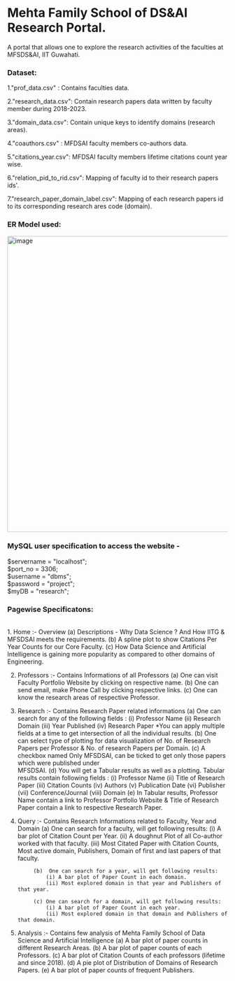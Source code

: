 <h1> Mehta Family School of DS&AI Research Portal. </h1>

 A portal that allows one to explore the research activities of the faculties at MFSDS&AI, IIT Guwahati.
 
 <h3> Dataset: </h3>
 
 1."prof_data.csv" : Contains faculties data.
 
 2."research_data.csv": Contain research papers data written by faculty member during 2018-2023.
 
 3."domain_data.csv": Contain unique keys to identify domains (research areas).
 
 4."coauthors.csv" : MFDSAI faculty members co-authors data.
 
 5."citations_year.csv": MFDSAI faculty members lifetime citations count year wise.
 
 6."relation_pid_to_rid.csv": Mapping of faculty id to their research papers ids'. 
 
 7."research_paper_domain_label.csv": Mapping of each research papers id to its corresponding research ares code (domain).
 
<b> <h3> ER Model used: </h3> </b>
 
 
 
 <img width="677" alt="image" src="https://user-images.githubusercontent.com/95133586/235427654-0bdff8e1-e593-4a4c-a733-6e9e999ef07d.png">
 
 
 
 <h3> MySQL user specification to access the website - </h3>
 
$servername = "localhost"; <br>
$port_no = 3306; <br>
$username = "dbms";<br>
$password = "project";<br>
$myDB = "research";

<h3>Pagewise Specificatons: </h3> <br>
1. Home :-  Overview
            (a) Descriptions - Why Data Science ? And How IITG & MFSDSAI meets the requirements.
            (b) A spline plot to show Citations Per Year Counts for our Core Faculty.
            (c) How Data Science and Artificial Intelligence is gaining more popularity as compared to other domains 
                of Engineering.

2. Professors :- Contains Informations of all Professors
            (a) One can visit Faculty Portfolio Website by clicking on respective name.
            (b) One can send email, make Phone Call by clicking respective links.
            (c) One can know the research areas of respective Professor.

3. Research :- Contains Research Paper related informations
            (a) One can search for any of the following fields :
                (i) Professor Name (ii) Research Domain (iii) Year Published (iv) Research Paper
                *You can apply multiple fields at a time to get intersection of all the individual results.
            (b) One can select type of plotting for data visualization of No. of Research Papers per Professor & No. 
                of research Papers per Domain.
            (c) A checkbox named Only MFSDSAI, can be ticked to get only those papers which were published under    
                MFSDSAI.
            (d) You will get a Tabular results as well as a plotting. Tabular results contain following fields :
                (i) Professor Name (ii) Title of Research Paper (iii) Citation Counts (iv) Authors (v) Publication 
                    Date (vi) Publisher (vii) Conference/Journal (viii) Domain
            (e) In Tabular results, Professor Name contain a link to Professor Portfolio Website & Title of Research 
                Paper contain a link to respective Research Paper.

4. Query :- Contains Research Informations related to Faculty, Year and Domain
            (a) One can search for a faculty, will get following results:
                (i) A bar plot of Citation Count per Year.
                (ii) A doughnut Plot of all Co-author worked with that faculty.
                (iii) Most Citated Paper with Citation Counts, Most active domain, Publishers, Domain of first and 
                    last papers of that faculty.

            (b)  One can search for a year, will get following results:
                (i) A bar plot of Paper Count in each domain.
                (ii) Most explored domain in that year and Publishers of that year.

            (c) One can search for a domain, will get following results:
                (i) A bar plot of Paper Count in each year.
                (ii) Most explored domain in that domain and Publishers of that domain.

5. Analysis :- Contains few analysis of Mehta Family School of Data Science and Artificial Intelligence
            (a) A bar plot of paper counts in different Research Areas. 
            (b) A bar plot of paper counts of each Professors. 
            (c) A bar plot of Citation Counts of each professors (lifetime and since 2018). 
            (d) A pie plot of Distribution of Domains of Research Papers. 
            (e) A bar plot of paper counts of frequent Publishers. 


